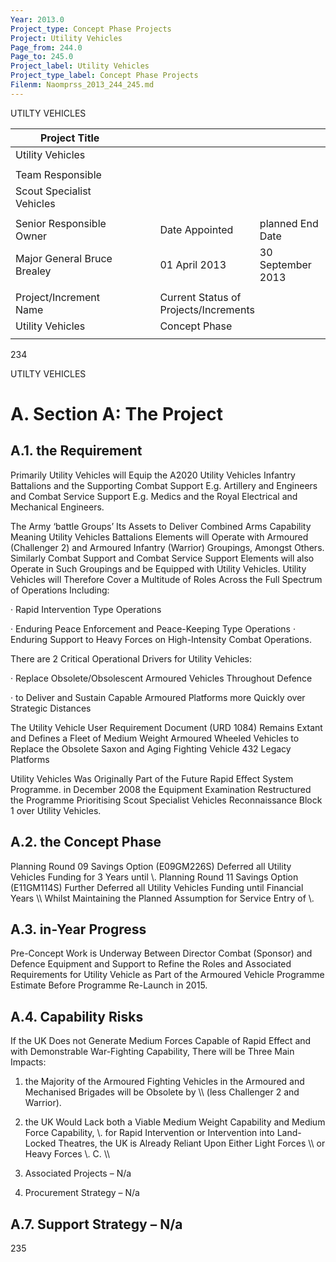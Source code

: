 ```yaml
---
Year: 2013.0
Project_type: Concept Phase Projects
Project: Utility Vehicles
Page_from: 244.0
Page_to: 245.0
Project_label: Utility Vehicles
Project_type_label: Concept Phase Projects
Filenm: Naomprss_2013_244_245.md
---
```

UTILTY VEHICLES

<table>
<colgroup>
<col Style="Width: 37%" />
<col Style="Width: 8%" />
<col Style="Width: 31%" />
<col Style="Width: 22%" />
</Colgroup>
<thead>
<tr>
<th>
Project Title
</Th>
<th></Th>
<th Colspan="2"></Th>
</Tr>
</Thead>
<tbody>
<tr>
<td>
Utility Vehicles
</Td>
<td></Td>
<td Colspan="2"></Td>
</Tr>
<tr>
<td></Td>
<td></Td>
<td Colspan="2"></Td>
</Tr>
<tr>
<td>
Team Responsible
</Td>
<td></Td>
<td Colspan="2"></Td>
</Tr>
<tr>
<td>
Scout Specialist Vehicles
</Td>
<td></Td>
<td Colspan="2"></Td>
</Tr>
<tr>
<td></Td>
<td></Td>
<td Colspan="2"></Td>
</Tr>
<tr>
<td>
Senior Responsible Owner
</Td>
<td></Td>
<td>
Date Appointed
</Td>
<td>planned End Date</Td>
</Tr>
<tr>
<td>
Major General Bruce Brealey
</Td>
<td></Td>
<td>
01 April 2013
</Td>
<td>30 September 2013</Td>
</Tr>
<tr>
<td></Td>
<td></Td>
<td></Td>
<td></Td>
</Tr>
<tr>
<td>
Project/Increment Name
</Td>
<td></Td>
<td Colspan="2">
Current Status of Projects/Increments
</Td>
</Tr>
<tr>
<td>
Utility Vehicles
</Td>
<td></Td>
<td Colspan="2">
Concept Phase
</Td>
</Tr>
<tr>
<td></Td>
<td></Td>
<td Colspan="2"></Td>
</Tr>
</Tbody>
</Table>

234

UTILTY VEHICLES

# A. Section A: The Project

## A.1. the Requirement

Primarily Utility Vehicles will Equip the A2020 Utility Vehicles Infantry Battalions and the Supporting Combat Support E.g. Artillery and Engineers and Combat Service Support E.g. Medics and the Royal Electrical and Mechanical Engineers.

The Army ‘battle Groups’ Its Assets to Deliver Combined Arms Capability Meaning Utility Vehicles Battalions Elements will Operate with Armoured (Challenger 2) and Armoured Infantry (Warrior) Groupings, Amongst Others. Similarly Combat Support and Combat Service Support Elements will also Operate in Such Groupings and be Equipped with Utility Vehicles. Utility Vehicles will Therefore Cover a Multitude of Roles Across the Full Spectrum of Operations Including:

· Rapid Intervention Type Operations

· Enduring Peace Enforcement and Peace-Keeping Type Operations ·
Enduring Support to Heavy Forces on High-Intensity Combat Operations.

There are 2 Critical Operational Drivers for Utility Vehicles:

· Replace Obsolete/Obsolescent Armoured Vehicles Throughout Defence

· to Deliver and Sustain Capable Armoured Platforms more Quickly over Strategic Distances

The Utility Vehicle User Requirement Document (URD 1084) Remains Extant and Defines a Fleet of Medium Weight Armoured Wheeled Vehicles to Replace the Obsolete Saxon and Aging Fighting Vehicle 432 Legacy Platforms

Utility Vehicles Was Originally Part of the Future Rapid Effect System Programme. in December 2008 the Equipment Examination Restructured the Programme Prioritising Scout Specialist Vehicles Reconnaissance Block 1 over Utility Vehicles.

## A.2. the Concept Phase

Planning Round 09 Savings Option (E09GM226S) Deferred all Utility Vehicles Funding for 3 Years until \\\. Planning Round 11 Savings Option (E11GM114S) Further Deferred all Utility Vehicles Funding until Financial Years \\\ Whilst Maintaining the Planned Assumption for Service Entry of \\\.

## A.3. in-Year Progress

Pre-Concept Work is Underway Between Director Combat (Sponsor) and Defence Equipment and Support to Refine the Roles and Associated Requirements for Utility Vehicle as Part of the Armoured Vehicle Programme Estimate Before Programme Re-Launch in 2015.

## A.4. Capability Risks

If the UK Does not Generate Medium Forces Capable of Rapid Effect and with Demonstrable War-Fighting Capability, There will be Three Main Impacts:

1.  the Majority of the Armoured Fighting Vehicles in the Armoured and Mechanised Brigades will be Obsolete by \\\ (less Challenger 2 and Warrior).

2.  the UK Would Lack both a Viable Medium Weight Capability and Medium Force Capability, \\\. for Rapid Intervention or Intervention into Land-Locked Theatres, the UK is Already Reliant Upon Either Light Forces \\\ or Heavy Forces \\\. C. \\\

1.  Associated Projects – N/a

2.  Procurement Strategy – N/a

## A.7. Support Strategy – N/a

235
